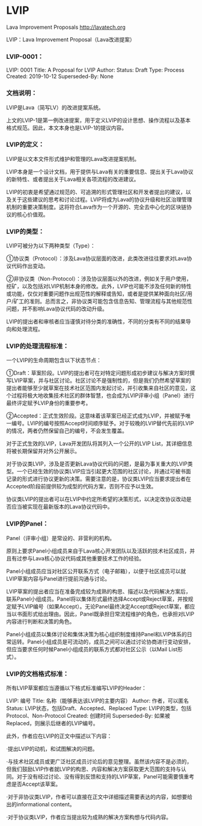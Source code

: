 # LVIP
Lava Improvement Proposals http://lavatech.org

LVIP：Lava Improvement Proposal（Lava改进提案）

### LVIP-0001：
LVIP: 0001
Title: A Proposal for LVIP
Author: 
Status: Draft
Type: Process
Created: 2019-10-12
Superseded-By: None


### 文档说明：

LVIP是Lava（简写LV）的改进提案系统。

上文的LVIP-1是第一例改进提案，用于定义LVIP的设计思想、操作流程以及基本格式规范。因此，本文本身也是LVIP-1的提议内容。


### LVIP的定义：

LVIP是以文本文件形式维护和管理的Lava改进提案机制。

LVIP本身是一个设计文档，用于提供与Lava有关的重要信息、提出关于Lava协议的新特性、或者提出关于Lava相关各项流程的改进建议。

LVIP的初衷是希望通过规范的、可追溯的形式管理社区和开发者提出的建议，以及关于这些建议的思考和讨论过程。LVIP将成为Lava的协议升级和社区治理管理机制的重要决策制度。这将符合Lava作为一个开源的、完全去中心化的区块链协议的核心价值观。

### LVIP的类型：

LVIP可被分为以下两种类型（Type）：

①协议类（Protocol）：涉及Lava协议层面的改进，此类改进往往要求对Lava协议代码作出变动。

②非协议类（Non-Protocol）：涉及协议层面以外的改进，例如关于用户使用，挖矿，以及包括对LVIP机制本身的修改。此外，LVIP也可能不涉及任何新的特性或功能，仅仅对重要问题作出规范性的解释或告知，或者是提供某种面向社区/用户/矿工的准则。总而言之，非协议类可能包含信息告知、管理流程与其他规范性问题，并不影响Lava协议代码的改动升级。

LVIP的提出者和审核者应当谨慎对待分类的准确性，不同的分类有不同的结果导向和处理流程。

### LVIP的处理流程标准：
 
一个LVIP的生命周期包含以下状态节点：

①Draft：草案阶段。LVIP的提出者可在对特定问题形成初步建议与解决方案时撰写LVIP草案，并与社区讨论。社区讨论不是强制性的，但是我们仍然希望草案的提出者能够至少就草案在技术社区范围内发起讨论，并引收集来自社区的意见，这个过程将极大地收集技术社区的群体智慧，也会成为LVIP评审小组（Panel）进行最终评定赋予LVIP身份的重要参考。

②Accepted：正式生效阶段。这意味着该草案已经正式成为LVIP，并被赋予唯一编号。LVIP的编号按照Accept时间顺序赋予。对于较晚的LVIP替代先前的LVIP的情况，两者仍然保留自己的编号，不会发生覆盖。

对于正式生效的LVIP，Lava开发团队将其列入一个公开的LVIP List，其详细信息将被长期保留并对外公开展示。

对于协议类LVIP，涉及是否更新Lava协议代码的问题，是最为事关重大的LVIP类型。一个已经生效的协议类LVIP应当引起更大范围的社区讨论，并通过可被书面记录的形式进行协议更新的决策。需要注意的是，协议类LVIP应当要求提出者在Accepted阶段前提供较为成型的代码方案，否则不应予以生效。

协议类LVIP的提出者可以在LVIP中约定所希望的决策形式，以决定改协议改动是否应当被实现在最新版本的Lava协议代码中。

### LVIP的Panel：

Panel（评审小组）是常设的、非营利的机构。

原则上要求Panel小组成员来自于Lava核心开发团队以及活跃的技术社区成员，并且有过参与Lava核心协议代码或其他重要技术工作的经验。

Panel小组成员应当对社区公开联系方式（电子邮箱），以便于社区成员可以就LVIP草案内容与Panel进行提前沟通与讨论。

LVIP草案的提出者应当在准备完成较为成熟的构思、描述以及代码解决方案后，联系Panel小组成员。Panel将以集体形式最终选择Accept或Reject草案，并按规定赋予LVIP编号（如果Accept）。无论Panel最终决定Accept或Reject草案，都应当以书面形式给出理由。因此，Panel既承担日常流程维护的角色，也承担对LVIP内容进行判断和决策的角色。

Panel小组成员以集体讨论和集体决策为核心组织制度维持Panel和LVIP体系的日常运转。Panel小组成员是可流动的，成员之间可以通过讨论协商进行变动安排，但应当要求任何时候Panel小组成员的联系方式都对社区公示（以Mail List形式）。

### LVIP的文档格式标准：

所有LVIP草案都应当遵循以下格式标准编写LVIP的Header：

LVIP: 编号
Title: 名称（能够表达该LVIP的主要内容）
Author: 作者，可以匿名
Status: LVIP状态，包括Draft、Accepted、Replaced
Type: LVIP的类型，包括Protocol、Non-Protocol
Created: 创建时间
Superseded-By: 如果被Replaced，则展示后继者的LVIP编号。

此外，作者应在LVIP的正文中描述以下内容：

·提出LVIP的动机，和试图解决的问题。

·与技术社区成员或更广泛社区成员讨论后的意见整理。虽然该内容不是必须的，但我们鼓励LVIP作者就LVIP的构思、内容和解决方案获取更大范围的支持与认同。对于没有经过讨论、没有得到反馈和支持的LVIP草案，Panel可能需要慎重考虑是否Accept该草案。

·对于非协议类LVIP，作者可以直接在正文中详细描述需要表达的内容，如想要给出的informational content。

·对于协议类LVIP，作者应当提出较为成熟的解决方案构想与代码内容。


